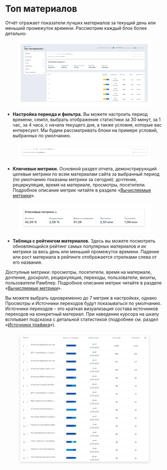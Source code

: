 # Топ материалов

Отчёт отражает показатели лучших материалов за текущий день или меньший промежуток времени. Рассмотрим каждый блок более детально:

<figure><img src="../../../.gitbook/assets/1 (2).png" alt=""><figcaption></figcaption></figure>

* **Настройка периода и фильтра.** Вы можете настроить период времени, семпл, выбрать отображение статистики за 30 минут, за 1 час, за 4 часа, с начала текущего дня, а также условия, которые вас интересуют. Мы будем рассматривать блоки на примере условий, выбранных по умолчанию.&#x20;

<figure><img src="../../../.gitbook/assets/2 (1).png" alt=""><figcaption></figcaption></figure>

* **Ключевые метрики.** Основной раздел отчета, демонстрирующий целевые метрики по всем материалам сайта за выбранный период (по умолчанию показаны метрики за сегодня): дочтение, рециркуляция, время на материале, просмотры, посетители.  Подробное описание метрик читайте в разделе «[Вычисляемые метрики](https://top-100-writer.gitbook.io/dokumentaciya-top-100-po-novoi-modeli-progress/rabota-s-otchyotami-v-analitike-top-100/metriki-analitiki-top-100/vychislyaemye-metriki)».

<figure><img src="../../../.gitbook/assets/3.1.png" alt=""><figcaption></figcaption></figure>

* **Таблица с рейтингом материалов.** Здесь вы можете посмотреть обновляющийся рейтинг самых популярных материалов и их метрики за весь день или меньший промежуток времени. Падение или рост материала в рейтинге отображается стрелками слева от его названия.&#x20;

Доступные метрики: просмотры, посетители, время на материале, дочтение, доскролл, рециркуляция, переходы, пользователи, визиты, пользователи Рамблер. Подробное описание метрик читайте в разделе «[Вычисляемые метрики](https://top-100-writer.gitbook.io/dokumentaciya-top-100-po-novoi-modeli-progress/rabota-s-otchyotami-v-analitike-top-100/metriki-analitiki-top-100/vychislyaemye-metriki)».

Вы можете выбрать одновременно до 7 метрик в настройках, однако Просмотры и Источники переходов будут показываться по умолчанию. Источники переходов – это краткая визуализация состава источников переходов на конкретный материал. При наведении курсора на шкалу всплывает подсказка с детальной статистикой (подробнее см. раздел «[Источники трафика](https://top-100-writer.gitbook.io/dokumentaciya-top-100-po-novoi-modeli-progress/rabota-s-otchyotami-v-analitike-top-100/otchyoty-analitiki-top-100/bazovye-otchety/istochniki)»).

<figure><img src="../../../.gitbook/assets/8 (4).png" alt=""><figcaption></figcaption></figure>
